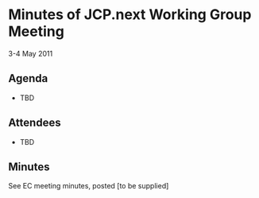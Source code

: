 # Minutes of JCP.next Working Group Meeting  
3-4 May 2011

## **Agenda**

*   TBD

## **Attendees**

*   TBD

## Minutes

See EC meeting minutes, posted [to be supplied]
